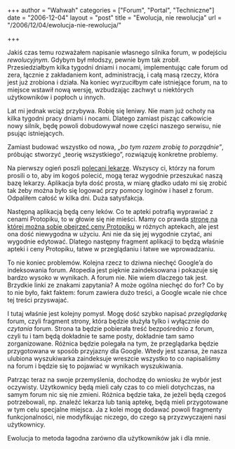 +++
author = "Wahwah"
categories = ["Forum", "Portal", "Techniczne"]
date = "2006-12-04"
layout = "post"
title = "Ewolucja, nie rewolucja"
url = "/2006/12/04/ewolucja-nie-rewolucja/"

+++

Jakiś czas temu rozważałem napisanie własnego silnika forum, w podejściu _rewolucyjnym_. Gdybym był młodszy, pewnie bym tak zrobił. Przesiedziałbym kilka tygodni dniami i nocami, implementując całe forum od zera, łącznie z zakładaniem kont, administracją, i całą masą rzeczy, która jest już zrobiona i działa. Na koniec wyrzuciłbym całe istniejące forum, na to miejsce wstawił nową wersję, wzbudzając zachwyt u niektórych użytkowników i popłoch u innych.

<!--more-->Lat mi jednak wciąż przybywa. Robię się leniwy. Nie mam już ochoty na kilka tygodni pracy dniami i nocami. Dlatego zamiast pisząc całkowicie nowy silnik, będę powoli dobudowywał nowe części naszego serwisu, nie psując istniejących.

Zamiast budować wszystko od nowa, _„bo tym razem zrobię to porządnie”_, próbując stworzyć „teorię wszystkiego”, rozwiązuję konkretne problemy.

Na pierwszy ogień poszli [polecani lekarze][1]. Wszyscy ci, którzy na forum prosili o to, aby im kogoś polecić, mogą teraz wygodnie przeszukać naszą bazę lekarzy. Aplikacja była dość prosta, w miarę gładko udało mi się zrobić tak żeby można było się logować przy pomocy loginów i haseł z forum. Odpaliłem całość w kilka dni. Duża satysfakcja.

Następną aplikacją będą ceny leków. Co te apteki potrafią wyprawiać z cenami Protopiku, to w głowie się nie mieści. Mamy co prawda [stronę na której można sobie obejrzeć ceny Protopiku][2] w różnych aptekach, ale jest ona dość niewygodna w użyciu. Ani nie da się jej wygodnie czytać, ani wygodnie edytować. Dlatego następny fragment aplikacji to będzą właśnie apteki i ceny Protopiku, łatwe w przeglądaniu i łatwe we wprowadzaniu.

To nie koniec problemów. Kolejna rzecz to dziwna niechęć Google&#8217;a do indeksowania forum. Atopedia jest pięknie zaindeksowana i pokazuje się bardzo wysoko w wynikach. A forum nie. Nie wiem dlaczego tak jest. Brzydkie linki ze znakami zapytania? A może ogólna niechęć do for? Co by to nie było, fakt faktem: forum zawiera dużo treści, a Google wcale nie chce tej treści przyswajać.

I tutaj właśnie jest kolejny pomysł. Mogę dość szybko napisać _przeglądarkę_ forum, czyli fragment strony, która będzie służyła tylko i wyłącznie do _czytania_ forum. Strona ta będzie pobierała treść bezpośrednio z forum, czyli tu i tam będą dokładnie te same posty, dokładnie tam samo zorganizowane. Różnica będzie polegała na tym, że przeglądarka będzie przygotowana w sposób przyjazny dla Google. Wtedy jest szansa, że nasza ulubiona wyszukiwarka zaindeksuje wreszcie wszystko to co napisaliśmy na forum i będzie się to pojawiać w wynikach wyszukiwania.

Patrząc teraz na swoje przemyślenia, dochodzę do wniosku że wybór jest oczywisty. Użytkownicy będą mieli cały czas to co mieli dotychczas, na samym forum nic się nie zmieni. Różnica będzie taka, że jeżeli będą czegoś potrzebowali, np. znaleźć lekarza lub tanią aptekę, będą mieli przygotowane w tym celu specjalne miejsca. Ja z kolei mogę dodawać powoli fragmenty funkcjonalności, nie modyfikując niczego, do czego są przyzwyczajeni nasi użytkownicy.

Ewolucja to metoda łagodna zarówno dla użytkowników jak i dla mnie.

 [1]: http://www.atopowe.pl/lekarze/
 [2]: http://www.atopowe-zapalenie.pl/atopedia/Gdzie_kupi%C4%87_Protopic